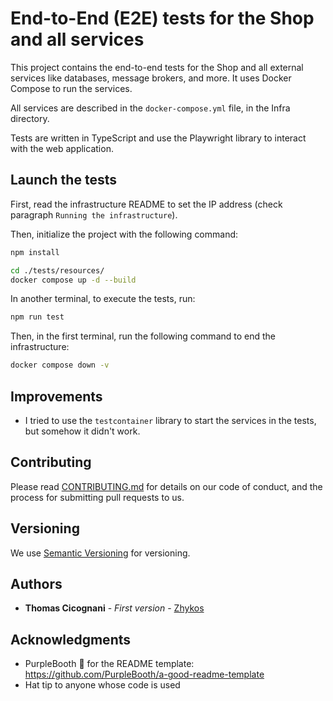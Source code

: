 # End-to-End (E2E) tests for the Shop and all services

This project contains the end-to-end tests for the Shop and all external services like databases, message brokers, and more.
It uses Docker Compose to run the services.

All services are described in the `docker-compose.yml` file, in the Infra directory.

Tests are written in TypeScript and use the Playwright library to interact with the web application.

## Launch the tests

First, read the infrastructure README to set the IP address (check paragraph `Running the infrastructure`).

Then, initialize the project with the following command:

```bash
npm install
```

```bash
cd ./tests/resources/
docker compose up -d --build
```

In another terminal, to execute the tests, run:

```bash
npm run test
```

Then, in the first terminal, run the following command to end the infrastructure:

```bash
docker compose down -v
```

## Improvements

- I tried to use the `testcontainer` library to start the services in the tests, but somehow it didn't work.

## Contributing

Please read [CONTRIBUTING.md](../CONTRIBUTING.md) for details on our code
of conduct, and the process for submitting pull requests to us.

## Versioning

We use [Semantic Versioning](http://semver.org/) for versioning.

## Authors

- **Thomas Cicognani** - *First version* -
  [Zhykos](https://github.com/Zhykos)

## Acknowledgments

- PurpleBooth 🖤 for the README template: https://github.com/PurpleBooth/a-good-readme-template
- Hat tip to anyone whose code is used

